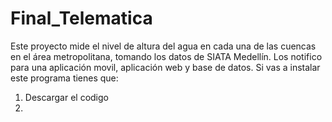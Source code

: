 # Final_Telematica
Este proyecto mide el nivel de altura del agua en cada una de las cuencas en el área metropolitana, tomando los datos de SIATA Medellín.
Los notifico para una aplicación movil, aplicación web y base de datos.
Si vas a instalar este programa tienes que:
1. Descargar el codigo
2. 

